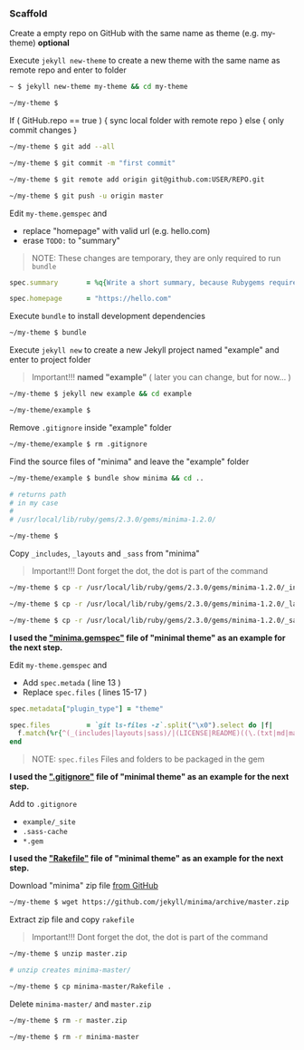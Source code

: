 ### Scaffold

Create a empty repo on GitHub with the same name as theme (e.g. my-theme) **optional**

Execute `jekyll new-theme` to create a new theme with the same name as remote repo and enter to folder

```sh
~ $ jekyll new-theme my-theme && cd my-theme

~/my-theme $
```

If ( GitHub.repo == true ) { sync local folder with remote repo } else { only commit changes }

```sh
~/my-theme $ git add --all

~/my-theme $ git commit -m "first commit"

~/my-theme $ git remote add origin git@github.com:USER/REPO.git

~/my-theme $ git push -u origin master
```

Edit `my-theme.gemspec` and

* replace "homepage" with valid url (e.g. hello.com)
* erase `TODO:` to "summary"

> NOTE:
> These changes are temporary, they are only required to run `bundle`

```rake
spec.summary       = %q{Write a short summary, because Rubygems requires one.}

spec.homepage      = "https://hello.com"
```

Execute `bundle` to install development dependencies

```sh
~/my-theme $ bundle
```

Execute `jekyll new` to create a new Jekyll project named "example" and enter to project folder

> Important!!! **named "example"** ( later you can change, but for now... )

```sh
~/my-theme $ jekyll new example && cd example

~/my-theme/example $
```

Remove `.gitignore` inside "example" folder

```sh
~/my-theme/example $ rm .gitignore
```

Find the source files of "minima" and leave the "example" folder

```sh
~/my-theme/example $ bundle show minima && cd ..

# returns path
# in my case
#
# /usr/local/lib/ruby/gems/2.3.0/gems/minima-1.2.0/

~/my-theme $
```

Copy `_includes`, `_layouts` and `_sass` from "minima"

> Important!!! Dont forget the dot, the dot is part of the command

```sh
~/my-theme $ cp -r /usr/local/lib/ruby/gems/2.3.0/gems/minima-1.2.0/_includes .

~/my-theme $ cp -r /usr/local/lib/ruby/gems/2.3.0/gems/minima-1.2.0/_layouts .

~/my-theme $ cp -r /usr/local/lib/ruby/gems/2.3.0/gems/minima-1.2.0/_sass .
```

**I used the ["minima.gemspec"](https://github.com/jekyll/minima/blob/master/minima.gemspec)
file of "minimal theme" as an example for the next step.**

Edit `my-theme.gemspec` and

* Add `spec.metada` ( line 13 )
* Replace `spec.files` ( lines 15-17 )

```ruby
spec.metadata["plugin_type"] = "theme"

spec.files         = `git ls-files -z`.split("\x0").select do |f|
  f.match(%r{^(_(includes|layouts|sass)/|(LICENSE|README)((\.(txt|md|markdown)|$)))}i)
end
```

> NOTE:
> `spec.files` Files and folders to be packaged in the gem

**I used the [".gitignore"](https://github.com/jekyll/minima/blob/master/.gitignore)
file of "minimal theme" as an example for the next step.**

Add to `.gitignore`

* `example/_site`
* `.sass-cache`
* `*.gem`

**I used the ["Rakefile"](https://github.com/jekyll/minima/blob/master/Rakefile)
file of "minimal theme" as an example for the next step.**

Download "minima" zip file [from GitHub](https://github.com/jekyll/minima/archive/master.zip)

```sh
~/my-theme $ wget https://github.com/jekyll/minima/archive/master.zip
```

Extract zip file and copy `rakefile`

> Important!!! Dont forget the dot, the dot is part of the command

```sh
~/my-theme $ unzip master.zip

# unzip creates minima-master/

~/my-theme $ cp minima-master/Rakefile .
```

Delete `minima-master/` and `master.zip`

```sh
~/my-theme $ rm -r master.zip

~/my-theme $ rm -r minima-master
```
